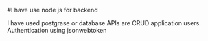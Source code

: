 #I have use node js for backend

I have used postgrase or database
APIs are CRUD application users.
Authentication using jsonwebtoken
